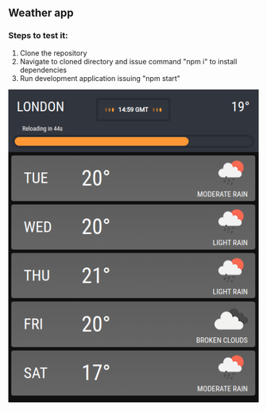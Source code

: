 ## Weather app 

### Steps to test it: 

1. Clone the repository
2. Navigate to cloned directory and issue command "npm i" to install dependencies
3. Run development application issuing "npm start"

![Preview](/screenshot/project-screenshot.png)
